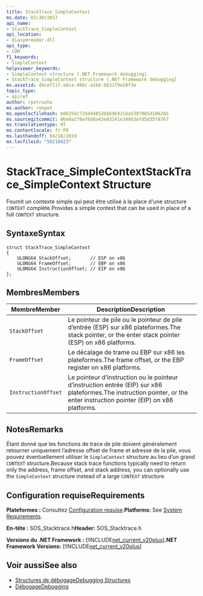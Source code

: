 ```yaml
---
title: StackTrace_SimpleContext
ms.date: 03/30/2017
api_name:
- StackTrace_SimpleContext
api_location:
- diasymreader.dll
api_type:
- COM
f1_keywords:
- SimpleContext
helpviewer_keywords:
- SimpleContext structure [.NET Framework debugging]
- StackTrace_SimpleContext structure [.NET Framework debugging]
ms.assetid: d4cef11f-a8ca-49bc-a1b8-6631f9e28f3e
topic_type:
- apiref
author: rpetrusha
ms.author: ronpet
ms.openlocfilehash: b0625dc72d44485dbb69b42cba5387085d1862bb
ms.sourcegitcommit: 0be8a279af6d8a43e03141e349d3efd5d35f8767
ms.translationtype: HT
ms.contentlocale: fr-FR
ms.lasthandoff: 04/18/2019
ms.locfileid: "59210423"
---
```

# <a name="stacktracesimplecontext-structure"></a><span data-ttu-id="c0bb3-102">StackTrace_SimpleContext</span><span class="sxs-lookup"><span data-stu-id="c0bb3-102">StackTrace_SimpleContext Structure</span></span>
<span data-ttu-id="c0bb3-103">Fournit un contexte simple qui peut être utilisé à la place d'une structure `CONTEXT` complète.</span><span class="sxs-lookup"><span data-stu-id="c0bb3-103">Provides a simple context that can be used in place of a full `CONTEXT` structure.</span></span>  
  
## <a name="syntax"></a><span data-ttu-id="c0bb3-104">Syntaxe</span><span class="sxs-lookup"><span data-stu-id="c0bb3-104">Syntax</span></span>  
  
```  
struct StackTrace_SimpleContext  
{  
    ULONG64 StackOffset;       // ESP on x86  
    ULONG64 FrameOffset;       // EBP on x86  
    ULONG64 InstructionOffset; // EIP on x86  
};  
```  
  
## <a name="members"></a><span data-ttu-id="c0bb3-105">Membres</span><span class="sxs-lookup"><span data-stu-id="c0bb3-105">Members</span></span>  
  
|<span data-ttu-id="c0bb3-106">Membre</span><span class="sxs-lookup"><span data-stu-id="c0bb3-106">Member</span></span>|<span data-ttu-id="c0bb3-107">Description</span><span class="sxs-lookup"><span data-stu-id="c0bb3-107">Description</span></span>|  
|------------|-----------------|  
|`StackOffset`|<span data-ttu-id="c0bb3-108">Le pointeur de pile ou le pointeur de pile d’entrée (ESP) sur x86 plateformes.</span><span class="sxs-lookup"><span data-stu-id="c0bb3-108">The stack pointer, or the enter stack pointer (ESP) on x86 platforms.</span></span>|  
|`FrameOffset`|<span data-ttu-id="c0bb3-109">Le décalage de trame ou EBP sur x86 les plateformes.</span><span class="sxs-lookup"><span data-stu-id="c0bb3-109">The frame offset, or the EBP register on x86 platforms.</span></span>|  
|`InstructionOffset`|<span data-ttu-id="c0bb3-110">Le pointeur d’instruction ou le pointeur d’instruction entrée (EIP) sur x86 plateformes.</span><span class="sxs-lookup"><span data-stu-id="c0bb3-110">The instruction pointer, or the enter instruction pointer (EIP) on x86 platforms.</span></span>|  
  
## <a name="remarks"></a><span data-ttu-id="c0bb3-111">Notes</span><span class="sxs-lookup"><span data-stu-id="c0bb3-111">Remarks</span></span>  
 <span data-ttu-id="c0bb3-112">Étant donné que les fonctions de trace de pile doivent généralement retourner uniquement l’adresse offset de frame et adresse de la pile, vous pouvez éventuellement utiliser le `SimpleContext` structure au lieu d’un grand `CONTEXT` structure.</span><span class="sxs-lookup"><span data-stu-id="c0bb3-112">Because stack trace functions typically need to return only the address, frame offset, and stack address, you can optionally use the `SimpleContext` structure instead of a large `CONTEXT` structure.</span></span>  
  
## <a name="requirements"></a><span data-ttu-id="c0bb3-113">Configuration requise</span><span class="sxs-lookup"><span data-stu-id="c0bb3-113">Requirements</span></span>  
 <span data-ttu-id="c0bb3-114">**Plateformes :** Consultez [Configuration requise](../../../../docs/framework/get-started/system-requirements.md).</span><span class="sxs-lookup"><span data-stu-id="c0bb3-114">**Platforms:** See [System Requirements](../../../../docs/framework/get-started/system-requirements.md).</span></span>  
  
 <span data-ttu-id="c0bb3-115">**En-tête :** SOS_Stacktrace.h</span><span class="sxs-lookup"><span data-stu-id="c0bb3-115">**Header:** SOS_Stacktrace.h</span></span>  
  
 <span data-ttu-id="c0bb3-116">**Versions du .NET Framework :** [!INCLUDE[net_current_v20plus](../../../../includes/net-current-v20plus-md.md)]</span><span class="sxs-lookup"><span data-stu-id="c0bb3-116">**.NET Framework Versions:** [!INCLUDE[net_current_v20plus](../../../../includes/net-current-v20plus-md.md)]</span></span>  
  
## <a name="see-also"></a><span data-ttu-id="c0bb3-117">Voir aussi</span><span class="sxs-lookup"><span data-stu-id="c0bb3-117">See also</span></span>

- [<span data-ttu-id="c0bb3-118">Structures de débogage</span><span class="sxs-lookup"><span data-stu-id="c0bb3-118">Debugging Structures</span></span>](../../../../docs/framework/unmanaged-api/debugging/debugging-structures.md)
- [<span data-ttu-id="c0bb3-119">Débogage</span><span class="sxs-lookup"><span data-stu-id="c0bb3-119">Debugging</span></span>](../../../../docs/framework/unmanaged-api/debugging/index.md)
